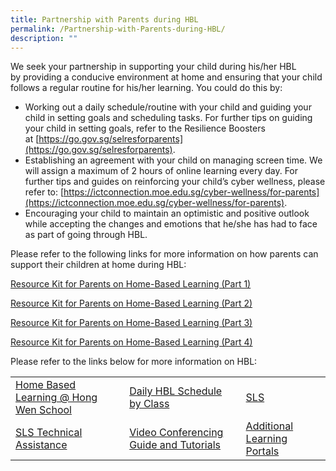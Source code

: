 ```yaml
---
title: Partnership with Parents during HBL
permalink: /Partnership-with-Parents-during-HBL/
description: ""
---
```

We seek your partnership in supporting your child during his/her HBL by providing a conducive environment at home and ensuring that your child follows a regular routine for his/her learning. You could do this by:

*   Working out a daily schedule/routine with your child and guiding your child in setting goals and scheduling tasks. For further tips on guiding your child in setting goals, refer to the Resilience Boosters at [https://go.gov.sg/selresforparents](https://go.gov.sg/selresforparents).
*   Establishing an agreement with your child on managing screen time. We will assign a maximum of 2 hours of online learning every day. For further tips and guides on reinforcing your child’s cyber wellness, please refer to: [https://ictconnection.moe.edu.sg/cyber-wellness/for-parents](https://ictconnection.moe.edu.sg/cyber-wellness/for-parents).
*   Encouraging your child to maintain an optimistic and positive outlook while accepting the changes and emotions that he/she has had to face as part of going through HBL.

Please refer to the following links for more information on how parents can support their children at home during HBL:

[Resource Kit for Parents on Home-Based Learning (Part 1)](/files/Learning%20Hub/Partnership%20Parents%20during%20HBL/Resource-Kit-HBL.pdf)

[Resource Kit for Parents on Home-Based Learning (Part 2)](/files/Learning%20Hub/Partnership%20Parents%20during%20HBL/Resource-Kit-HBL-Part-2.pdf)

[Resource Kit for Parents on Home-Based Learning (Part 3)](/files/Learning%20Hub/Partnership%20Parents%20during%20HBL/Resource-Kit-HBL-Part-3.pdf)

[Resource Kit for Parents on Home-Based Learning (Part 4)](/files/Learning%20Hub/Partnership%20Parents%20during%20HBL/Resource-Kit-HBL-Part-4.pdf)

Please refer to the links below for more information on HBL:

|                                       |                                        |                             |
|---------------------------------------|----------------------------------------|-----------------------------|
| [Home Based Learning @ Hong Wen School](/learning-hub/Pupils/Home-Based-Learning-Hong-Wen-School/) |       [Daily HBL Schedule by Class](/Daily-HBL-Schedule-by-class/)      |             [SLS](/learning-hub/Pupils/Student-Learning-Space-SLS/)             |
|        [SLS Technical Assistance](/learning-hub/Pupils/SLS-Technical-Assistance/)       | [Video Conferencing Guide and Tutorials](/Video-Conferencing-Guide-and-Tutorials/) | [Additional Learning Portals](/learning-hub/Pupils/Additional-Learning-Portals/) |